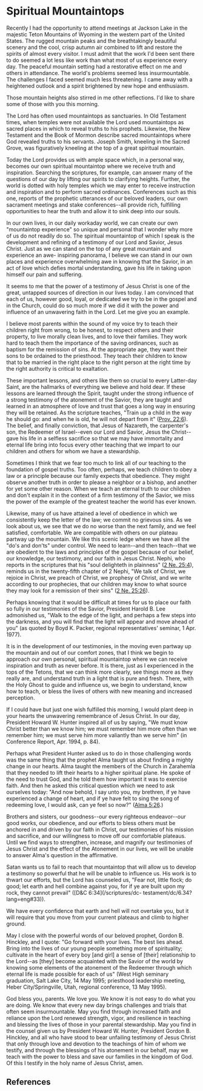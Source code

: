 # Spiritual Mountaintops

Recently I had the opportunity to attend meetings at Jackson Lake in the
majestic Teton Mountains of Wyoming in the western part of the United States.
The rugged mountain peaks and the breathtakingly beautiful scenery and the
cool, crisp autumn air combined to lift and restore the spirits of almost
every visitor. I must admit that the work I'd been sent there to do seemed a
lot less like work than what most of us experience every day. The peaceful
mountain setting had a restorative effect on me and others in attendance. The
world's problems seemed less insurmountable. The challenges I faced seemed
much less threatening. I came away with a heightened outlook and a spirit
brightened by new hope and enthusiasm.

Those mountain heights also stirred in me other reflections. I'd like to share
some of those with you this morning.

The Lord has often used mountaintops as sanctuaries. In Old Testament times,
when temples were not available the Lord used mountaintops as sacred places in
which to reveal truths to his prophets. Likewise, the New Testament and the
Book of Mormon describe sacred mountaintops where God revealed truths to his
servants. Joseph Smith, kneeling in the Sacred Grove, was figuratively
kneeling at the top of a great spiritual mountain.

Today the Lord provides us with ample space which, in a personal way, becomes
our own spiritual mountaintop where we receive truth and inspiration.
Searching the scriptures, for example, can answer many of the questions of our
day by lifting our spirits to clarifying heights. Further, the world is dotted
with holy temples which we may enter to receive instruction and inspiration
and to perform sacred ordinances. Conferences such as this one, reports of the
prophetic utterances of our beloved leaders, our own sacrament meetings and
stake conferences--all provide rich, fulfilling opportunities to hear the
truth and allow it to sink deep into our souls.

In our own lives, in our daily workaday world, we can create our own
"mountaintop experience" so unique and personal that I wonder why more of us
do not readily do so. The spiritual mountaintop of which I speak is the
development and refining of a testimony of our Lord and Savior, Jesus Christ.
Just as we can stand on the top of any great mountain and experience an awe-
inspiring panorama, I believe we can stand in our own places and experience
overwhelming awe in knowing that the Savior, in an act of love which defies
mortal understanding, gave his life in taking upon himself our pain and
suffering.

It seems to me that the power of a testimony of Jesus Christ is one of the
great, untapped sources of direction in our lives today. I am convinced that
each of us, however good, loyal, or dedicated we try to be in the gospel and
in the Church, could do so much more if we did it with the power and influence
of an unwavering faith in the Lord. Let me give you an example.

I believe most parents within the sound of my voice try to teach their
children right from wrong, to be honest, to respect others and their property,
to live morally clean lives, and to love their families. They work hard to
teach them the importance of the saving ordinances, such as baptism for the
remission of sins. At the appropriate age, they want their sons to be ordained
to the priesthood. They teach their children to know that to be married in the
right place to the right person at the right time by the right authority is
critical to exaltation.

These important lessons, and others like them so crucial to every Latter-day
Saint, are the hallmarks of everything we believe and hold dear. If these
lessons are learned through the Spirit, taught under the strong influence of a
strong testimony of the atonement of the Savior, they are taught and learned
in an atmosphere of love and trust that goes a long way in ensuring they will
be retained. As the scripture teaches, "Train up a child in the way he should
go: and when he is old, he will not depart from it" ([Prov.
22:6](/scriptures/ot/prov/22.6?lang=eng#5)). The belief, and finally
conviction, that Jesus of Nazareth, the carpenter's son, the Redeemer of
Israel--even our Lord and Savior, Jesus the Christ--gave his life in a
selfless sacrifice so that we may have immortality and eternal life bring into
focus every other teaching that we impart to our children and others for whom
we have a stewardship.

Sometimes I think that we fear too much to link all of our teaching to the
foundation of gospel truths. Too often, perhaps, we teach children to obey a
law or a principle because our family expects that obedience. They might
observe another truth in order to please a neighbor or a bishop, and another
for yet some other reason. When we teach an eternal truth to our children and
don't explain it in the context of a firm testimony of the Savior, we miss the
power of the example of the greatest teacher the world has ever known.

Likewise, many of us have attained a level of obedience in which we
consistently keep the letter of the law; we commit no grievous sins. As we
look about us, we see that we do no worse than the next family, and we feel
satisfied, comfortable. We are compatible with others on our plateau partway
up the mountain. We like this scenic ledge where we have all the "do's and
don'ts" under control. We need to learn--and then teach--that we are obedient
to the laws and principles of the gospel because of our belief, our knowledge,
our testimony, and our faith in Jesus Christ. Nephi, who reports in the
scriptures that his "soul delighteth in plainness" ([2 Ne.
25:4](/scriptures/bofm/2-ne/25.4?lang=eng#3)), reminds us in the twenty-fifth
chapter of 2 Nephi, "We talk of Christ, we rejoice in Christ, we preach of
Christ, we prophesy of Christ, and we write according to our prophecies, that
our children may know to what source they may look for a remission of their
sins" ([2 Ne. 25:26](/scriptures/bofm/2-ne/25.26?lang=eng#25)).

Perhaps knowing that it would be difficult at times for us to place our faith
so fully in our testimonies of the Savior, President Harold B. Lee admonished
us, "Walk to the edge of the light, and perhaps a few steps into the darkness,
and you will find that the light will appear and move ahead of you" (as quoted
by Boyd K. Packer, regional representatives' seminar, 1 Apr. 1977).

It is in the development of our testimonies, in the moving even partway up the
mountain and out of our comfort zones, that I think we begin to approach our
own personal, spiritual mountaintop where we can receive inspiration and truth
as never before. It is there, just as I experienced in the tops of the Tetons,
that we can think more clearly, see things more as they really are, and
understand truth in a light that is pure and fresh. There, with the Holy Ghost
to guide and influence us, we begin to understand, know how to teach, or bless
the lives of others with new meaning and increased perception.

If I could have but just one wish fulfilled this morning, I would plant deep
in your hearts the unwavering remembrance of Jesus Christ. In our day,
President Howard W. Hunter inspired all of us by saying, "We must know Christ
better than we know him; we must remember him more often than we remember him;
we must serve him more valiantly than we serve him" (in Conference Report,
Apr. 1994, p. 84).

Perhaps what President Hunter asked us to do in those challenging words was
the same thing that the prophet Alma taught us about finding a mighty change
in our hearts. Alma taught the members of the Church in Zarahemla that they
needed to lift their hearts to a higher spiritual plane. He spoke of the need
to trust God, and he told them how important it was to exercise faith. And
then he asked this critical question which we need to ask ourselves today:
"And now behold, I say unto you, my brethren, if ye have experienced a change
of heart, and if ye have felt to sing the song of redeeming love, I would ask,
can ye feel so now?" ([Alma 5:26](/scriptures/bofm/alma/5.26?lang=eng#25).)

Brothers and sisters, our goodness--our every righteous endeavor--our good
works, our obedience, and our efforts to bless others must be anchored in and
driven by our faith in Christ, our testimonies of his mission and sacrifice,
and our willingness to move off our comfortable plateaus. Until we find ways
to strengthen, increase, and magnify our testimonies of Jesus Christ and the
effect of the Atonement in our lives, we will be unable to answer Alma's
question in the affirmative.

Satan wants us to fail to reach that mountaintop that will allow us to develop
a testimony so powerful that he will be unable to influence us. His work is to
thwart our efforts, but the Lord has counseled us, "Fear not, little flock; do
good; let earth and hell combine against you, for if ye are built upon my
rock, they cannot prevail" ([D&amp;C 6:34](/scriptures/dc-
testament/dc/6.34?lang=eng#33)).

We have every confidence that earth and hell will not overtake you, but it
will require that you move from your current plateaus and climb to higher
ground.

May I close with the powerful words of our beloved prophet, Gordon B.
Hinckley, and I quote: "Go forward with your lives. The best lies ahead. Bring
into the lives of our young people something more of spirituality; cultivate
in the heart of every boy [and girl] a sense of [their] relationship to the
Lord--as [they] become acquainted with the Savior of the world by knowing some
elements of the atonement of the Redeemer through which eternal life is made
possible for each of us" (West High seminary graduation, Salt Lake City, 14
May 1995; priesthood leadership meeting, Heber City/Springville, Utah,
regional conference, 13 May 1995).

God bless you, parents. We love you. We know it is not easy to do what you are
doing. We know that every new day brings challenges and trials that often seem
insurmountable. May you find through increased faith and reliance upon the
Lord renewed strength, vigor, and resilience in teaching and blessing the
lives of those in your parental stewardship. May you find in the counsel given
us by President Howard W. Hunter, President Gordon B. Hinckley, and all who
have stood to bear unfailing testimony of Jesus Christ that only through love
and devotion to the teachings of him of whom we testify, and through the
blessings of his atonement in our behalf, may we teach with the power to bless
and save our families in the kingdom of God. Of this I testify in the holy
name of Jesus Christ, amen.

## References

